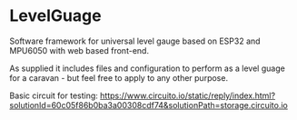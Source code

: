 # LevelGuage
Software framework for universal level gauge based on ESP32 and MPU6050 with web based front-end.

As supplied it includes files and configuration to perform as a level guage for a caravan - but feel free to apply to any other purpose.

Basic circuit for testing:
https://www.circuito.io/static/reply/index.html?solutionId=60c05f86b0ba3a00308cdf74&solutionPath=storage.circuito.io
